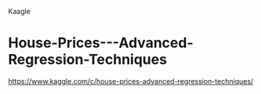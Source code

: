 Kaagle
# House-Prices---Advanced-Regression-Techniques

https://www.kaggle.com/c/house-prices-advanced-regression-techniques/
